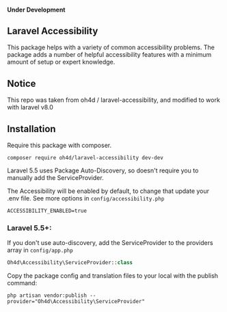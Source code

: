 #### Under Development

## Laravel Accessibility

This package helps with a variety of common accessibility problems.
The package adds a number of helpful accessibility features with a minimum amount of setup or expert knowledge.

## Notice
This repo was taken from oh4d / laravel-accessibility, and modified to work with laravel v8.0

## Installation

Require this package with composer.

```shell
composer require oh4d/laravel-accessibility dev-dev
```

Laravel 5.5 uses Package Auto-Discovery, so doesn't require you to manually add the ServiceProvider.

The Accessibility will be enabled by default, to change that update your .env file.
See more options in `config/accessibility.php`
```text
ACCESSIBILITY_ENABLED=true
``` 

### Laravel 5.5+:

If you don't use auto-discovery, add the ServiceProvider to the providers array in `config/app.php`

```php
Oh4d\Accessibility\ServiceProvider::class
```

Copy the package config and translation files to your local with the publish command:

```shell
php artisan vendor:publish --provider="Oh4d\Accessibility\ServiceProvider"
```